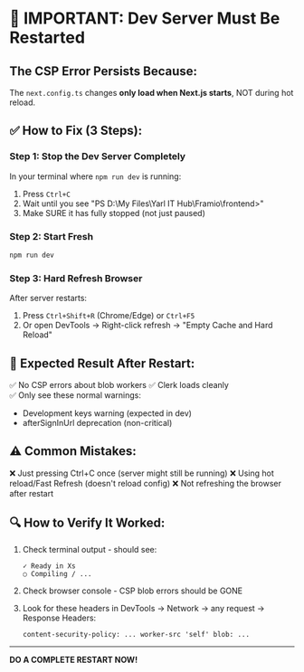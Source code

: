 # 🔴 IMPORTANT: Dev Server Must Be Restarted

## The CSP Error Persists Because:

The `next.config.ts` changes **only load when Next.js starts**, NOT during hot reload.

## ✅ How to Fix (3 Steps):

### Step 1: Stop the Dev Server Completely
In your terminal where `npm run dev` is running:
1. Press `Ctrl+C`
2. Wait until you see "PS D:\My Files\Yarl IT Hub\Framio\frontend>"
3. Make SURE it has fully stopped (not just paused)

### Step 2: Start Fresh
```bash
npm run dev
```

### Step 3: Hard Refresh Browser
After server restarts:
1. Press `Ctrl+Shift+R` (Chrome/Edge) or `Ctrl+F5`
2. Or open DevTools → Right-click refresh → "Empty Cache and Hard Reload"

## 🎯 Expected Result After Restart:

✅ No CSP errors about blob workers
✅ Clerk loads cleanly  
✅ Only see these normal warnings:
   - Development keys warning (expected in dev)
   - afterSignInUrl deprecation (non-critical)

## ⚠️ Common Mistakes:

❌ Just pressing Ctrl+C once (server might still be running)
❌ Using hot reload/Fast Refresh (doesn't reload config)
❌ Not refreshing the browser after restart

## 🔍 How to Verify It Worked:

1. Check terminal output - should see:
   ```
   ✓ Ready in Xs
   ○ Compiling / ...
   ```

2. Check browser console - CSP blob errors should be GONE

3. Look for these headers in DevTools → Network → any request → Response Headers:
   ```
   content-security-policy: ... worker-src 'self' blob: ...
   ```

---

**DO A COMPLETE RESTART NOW!**

